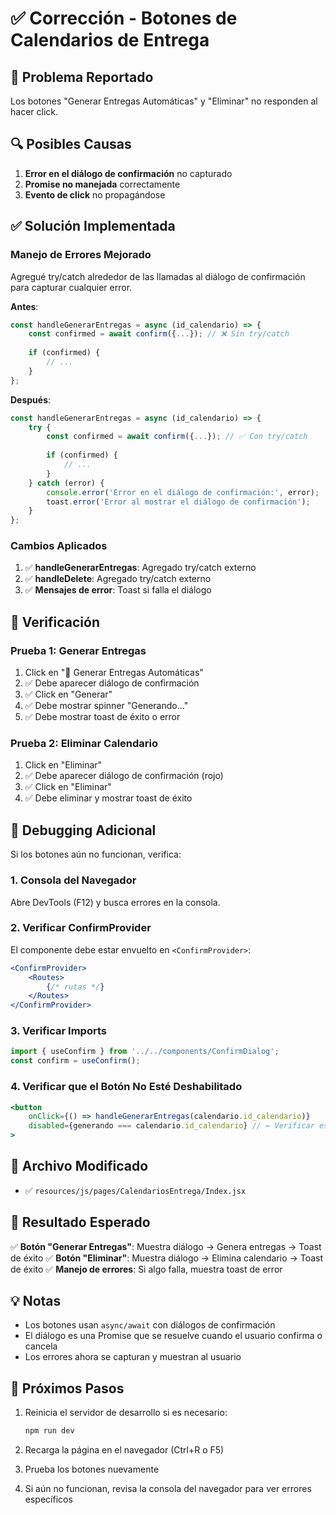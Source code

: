 # ✅ Corrección - Botones de Calendarios de Entrega

## 🐛 Problema Reportado

Los botones "Generar Entregas Automáticas" y "Eliminar" no responden al hacer click.

## 🔍 Posibles Causas

1. **Error en el diálogo de confirmación** no capturado
2. **Promise no manejada** correctamente
3. **Evento de click** no propagándose

## ✅ Solución Implementada

### Manejo de Errores Mejorado

Agregué try/catch alrededor de las llamadas al diálogo de confirmación para capturar cualquier error.

**Antes**:
```javascript
const handleGenerarEntregas = async (id_calendario) => {
    const confirmed = await confirm({...}); // ❌ Sin try/catch
    
    if (confirmed) {
        // ...
    }
};
```

**Después**:
```javascript
const handleGenerarEntregas = async (id_calendario) => {
    try {
        const confirmed = await confirm({...}); // ✅ Con try/catch
        
        if (confirmed) {
            // ...
        }
    } catch (error) {
        console.error('Error en el diálogo de confirmación:', error);
        toast.error('Error al mostrar el diálogo de confirmación');
    }
};
```

### Cambios Aplicados

1. ✅ **handleGenerarEntregas**: Agregado try/catch externo
2. ✅ **handleDelete**: Agregado try/catch externo
3. ✅ **Mensajes de error**: Toast si falla el diálogo

## 🧪 Verificación

### Prueba 1: Generar Entregas
1. Click en "🔄 Generar Entregas Automáticas"
2. ✅ Debe aparecer diálogo de confirmación
3. ✅ Click en "Generar"
4. ✅ Debe mostrar spinner "Generando..."
5. ✅ Debe mostrar toast de éxito o error

### Prueba 2: Eliminar Calendario
1. Click en "Eliminar"
2. ✅ Debe aparecer diálogo de confirmación (rojo)
3. ✅ Click en "Eliminar"
4. ✅ Debe eliminar y mostrar toast de éxito

## 🔧 Debugging Adicional

Si los botones aún no funcionan, verifica:

### 1. Consola del Navegador
Abre DevTools (F12) y busca errores en la consola.

### 2. Verificar ConfirmProvider
El componente debe estar envuelto en `<ConfirmProvider>`:
```jsx
<ConfirmProvider>
    <Routes>
        {/* rutas */}
    </Routes>
</ConfirmProvider>
```

### 3. Verificar Imports
```javascript
import { useConfirm } from '../../components/ConfirmDialog';
const confirm = useConfirm();
```

### 4. Verificar que el Botón No Esté Deshabilitado
```jsx
<button
    onClick={() => handleGenerarEntregas(calendario.id_calendario)}
    disabled={generando === calendario.id_calendario} // ← Verificar esto
>
```

## 📝 Archivo Modificado

- ✅ `resources/js/pages/CalendariosEntrega/Index.jsx`

## 🎯 Resultado Esperado

✅ **Botón "Generar Entregas"**: Muestra diálogo → Genera entregas → Toast de éxito
✅ **Botón "Eliminar"**: Muestra diálogo → Elimina calendario → Toast de éxito
✅ **Manejo de errores**: Si algo falla, muestra toast de error

## 💡 Notas

- Los botones usan `async/await` con diálogos de confirmación
- El diálogo es una Promise que se resuelve cuando el usuario confirma o cancela
- Los errores ahora se capturan y muestran al usuario

## 🚀 Próximos Pasos

1. Reinicia el servidor de desarrollo si es necesario:
   ```bash
   npm run dev
   ```

2. Recarga la página en el navegador (Ctrl+R o F5)

3. Prueba los botones nuevamente

4. Si aún no funcionan, revisa la consola del navegador para ver errores específicos
